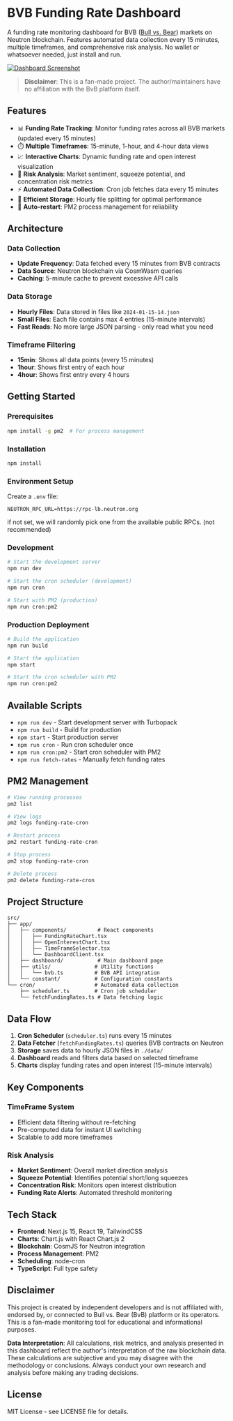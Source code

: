 # BVB Funding Rate Dashboard

A funding rate monitoring dashboard for BVB ([Bull vs. Bear](https://bullbear.zone/)) markets on Neutron blockchain. Features automated data collection every 15 minutes, multiple timeframes, and comprehensive risk analysis. No wallet or whatsoever needed, just install and run.

[![Dashboard Screenshot](./screenshot.png)](https://bullbear.zone/)

> **Disclaimer**: This is a fan-made project. The author/maintainers have no affiliation with the BvB platform itself.

## Features

- 📊 **Funding Rate Tracking**: Monitor funding rates across all BVB markets (updated every 15 minutes)
- ⏱️ **Multiple Timeframes**: 15-minute, 1-hour, and 4-hour data views
- 📈 **Interactive Charts**: Dynamic funding rate and open interest visualization
- 🚨 **Risk Analysis**: Market sentiment, squeeze potential, and concentration risk metrics
- ⚡ **Automated Data Collection**: Cron job fetches data every 15 minutes
- 💾 **Efficient Storage**: Hourly file splitting for optimal performance
- 🔄 **Auto-restart**: PM2 process management for reliability

## Architecture

### Data Collection

- **Update Frequency**: Data fetched every 15 minutes from BVB contracts
- **Data Source**: Neutron blockchain via CosmWasm queries
- **Caching**: 5-minute cache to prevent excessive API calls

### Data Storage

- **Hourly Files**: Data stored in files like `2024-01-15-14.json`
- **Small Files**: Each file contains max 4 entries (15-minute intervals)
- **Fast Reads**: No more large JSON parsing - only read what you need

### Timeframe Filtering

- **15min**: Shows all data points (every 15 minutes)
- **1hour**: Shows first entry of each hour
- **4hour**: Shows first entry every 4 hours

## Getting Started

### Prerequisites

```bash
npm install -g pm2  # For process management
```

### Installation

```bash
npm install
```

### Environment Setup

Create a `.env` file:

```env
NEUTRON_RPC_URL=https://rpc-lb.neutron.org
```

if not set, we will randomly pick one from the available public RPCs. (not recommended)

### Development

```bash
# Start the development server
npm run dev

# Start the cron scheduler (development)
npm run cron

# Start with PM2 (production)
npm run cron:pm2
```

### Production Deployment

```bash
# Build the application
npm run build

# Start the application
npm start

# Start the cron scheduler with PM2
npm run cron:pm2
```

## Available Scripts

- `npm run dev` - Start development server with Turbopack
- `npm run build` - Build for production
- `npm start` - Start production server
- `npm run cron` - Run cron scheduler once
- `npm run cron:pm2` - Start cron scheduler with PM2
- `npm run fetch-rates` - Manually fetch funding rates

## PM2 Management

```bash
# View running processes
pm2 list

# View logs
pm2 logs funding-rate-cron

# Restart process
pm2 restart funding-rate-cron

# Stop process
pm2 stop funding-rate-cron

# Delete process
pm2 delete funding-rate-cron
```

## Project Structure

```
src/
├── app/
│   ├── components/          # React components
│   │   ├── FundingRateChart.tsx
│   │   ├── OpenInterestChart.tsx
│   │   ├── TimeFrameSelector.tsx
│   │   └── DashboardClient.tsx
│   ├── dashboard/           # Main dashboard page
│   ├── utils/              # Utility functions
│   │   └── bvb.ts          # BVB API integration
│   └── constant/           # Configuration constants
└── cron/                   # Automated data collection
    ├── scheduler.ts        # Cron job scheduler
    └── fetchFundingRates.ts # Data fetching logic
```

## Data Flow

1. **Cron Scheduler** (`scheduler.ts`) runs every 15 minutes
2. **Data Fetcher** (`fetchFundingRates.ts`) queries BVB contracts on Neutron
3. **Storage** saves data to hourly JSON files in `./data/`
4. **Dashboard** reads and filters data based on selected timeframe
5. **Charts** display funding rates and open interest (15-minute intervals)

## Key Components

### TimeFrame System

- Efficient data filtering without re-fetching
- Pre-computed data for instant UI switching
- Scalable to add more timeframes

### Risk Analysis

- **Market Sentiment**: Overall market direction analysis
- **Squeeze Potential**: Identifies potential short/long squeezes
- **Concentration Risk**: Monitors open interest distribution
- **Funding Rate Alerts**: Automated threshold monitoring

## Tech Stack

- **Frontend**: Next.js 15, React 19, TailwindCSS
- **Charts**: Chart.js with React Chart.js 2
- **Blockchain**: CosmJS for Neutron integration
- **Process Management**: PM2
- **Scheduling**: node-cron
- **TypeScript**: Full type safety

## Disclaimer

This project is created by independent developers and is not affiliated with, endorsed by, or connected to Bull vs. Bear (BvB) platform or its operators. This is a fan-made monitoring tool for educational and informational purposes.

**Data Interpretation**: All calculations, risk metrics, and analysis presented in this dashboard reflect the author's interpretation of the raw blockchain data. These calculations are subjective and you may disagree with the methodology or conclusions. Always conduct your own research and analysis before making any trading decisions.

## License

MIT License - see LICENSE file for details.
